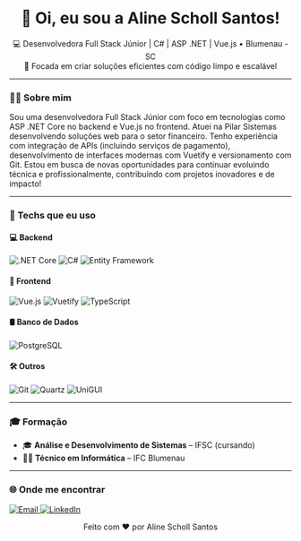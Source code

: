 <h1 align="center">👋 Oi, eu sou a Aline Scholl Santos!</h1>

<p align="center">
  💻 Desenvolvedora Full Stack Júnior | C# | ASP .NET | Vue.js • Blumenau - SC <br/>
  🚀 Focada em criar soluções eficientes com código limpo e escalável <br/>
</p>

---

### 💁‍♀️ Sobre mim

Sou uma desenvolvedora Full Stack Júnior com foco em tecnologias como ASP .NET Core no backend e Vue.js no frontend. Atuei na Pilar Sistemas desenvolvendo soluções web para o setor financeiro. Tenho experiência com integração de APIs (incluindo serviços de pagamento), desenvolvimento de interfaces modernas com Vuetify e versionamento com Git. Estou em busca de novas oportunidades para continuar evoluindo técnica e profissionalmente, contribuindo com projetos inovadores e de impacto!

---

### 🧠 Techs que eu uso

#### 💻 Backend
<p>
  <img src="https://img.shields.io/badge/.NET_Core-5C2D91?style=for-the-badge&logo=dotnet&logoColor=white" alt=".NET Core" />
  <img src="https://img.shields.io/badge/CSharp-239120?style=for-the-badge&logo=csharp&logoColor=white" alt="C#" />
  <img src="https://img.shields.io/badge/Entity_Framework-512BD4?style=for-the-badge&logo=.net&logoColor=white" alt="Entity Framework" />
</p>

#### 🎨 Frontend
<p>
  <img src="https://img.shields.io/badge/Vue.js-35495E?style=for-the-badge&logo=vue.js&logoColor=4FC08D" alt="Vue.js" />
  <img src="https://img.shields.io/badge/Vuetify-1867C0?style=for-the-badge&logo=vuetify&logoColor=white" alt="Vuetify" />
  <img src="https://img.shields.io/badge/TypeScript-007ACC?style=for-the-badge&logo=typescript&logoColor=white" alt="TypeScript" />
</p>

#### 🛢️ Banco de Dados
<p>
  <img src="https://img.shields.io/badge/PostgreSQL-316192?style=for-the-badge&logo=postgresql&logoColor=white" alt="PostgreSQL" />
</p>

#### 🛠️ Outros
<p>
  <img src="https://img.shields.io/badge/Git-F05032?style=for-the-badge&logo=git&logoColor=white" alt="Git" />
  <img src="https://img.shields.io/badge/Quartz-1C1C1C?style=for-the-badge&logoColor=white" alt="Quartz" />
  <img src="https://img.shields.io/badge/UniGUI-0080C0?style=for-the-badge&logo=delphi&logoColor=white" alt="UniGUI" />
</p>

---

### 🎓 Formação

- 🎓 **Análise e Desenvolvimento de Sistemas** – IFSC (cursando)
- 🧑‍💻 **Técnico em Informática** – IFC Blumenau

---

### 🌐 Onde me encontrar

<p align="left">
  <a href="mailto:aline.scholl13@gmail.com" target="_blank">
    <img src="https://img.shields.io/badge/Email-D14836?style=for-the-badge&logo=gmail&logoColor=white" alt="Email" />
  </a>
  <a href="https://www.linkedin.com/in/aliinescholl" target="_blank">
    <img src="https://img.shields.io/badge/LinkedIn-0077B5?style=for-the-badge&logo=linkedin&logoColor=white" alt="LinkedIn" />
  </a>
</p>

<p align="center">
  Feito com ❤️ por Aline Scholl Santos
</p>
